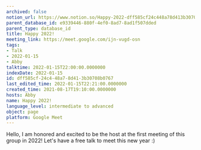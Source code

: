 ```yaml
---
archived: false
notion_url: https://www.notion.so/Happy-2022-dff585cf24c448a78d413b30708b0767
parent_database_id: e9339446-880f-4ef0-8ad7-8ad1f507dded
parent_type: database_id
title: Happy 2022!
meeting_link: https://meet.google.com/ijn-vugd-osn
tags:
- Talk
- 2022-01-15
- Abby
talktime: 2022-01-15T22:00:00.0000000
indexDate: 2022-01-15
id: dff585cf-24c4-48a7-8d41-3b30708b0767
last_edited_time: 2022-01-15T22:21:00.0000000
created_time: 2021-08-17T19:10:00.0000000
hosts: Abby
name: Happy 2022!
language_level: intermediate to advanced
object: page
platform: Google Meet
---
```


Hello, I am honored and excited to be the host at the first meeting of this group in 2022! Let's have a free talk to meet this new year :)





